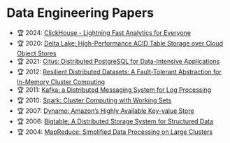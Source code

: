 # Data Engineering Papers

* 🏆 2024: [ClickHouse - Lightning Fast Analytics for Everyone](https://www.vldb.org/pvldb/vol17/p3731-schulze.pdf)
* 🏆 2020: [Delta Lake: High-Performance ACID Table Storage over Cloud Object Stores](https://vldb.org/pvldb/vol13/p3411-armbrust.pdf)
* 🏆 2021: [Citus: Distributed PostgreSQL for Data-Intensive Applications](https://dl.acm.org/doi/pdf/10.1145/3448016.3457551)
* 🏆 2012: [Resilient Distributed Datasets: A Fault-Tolerant Abstraction for In-Memory Cluster Computing](https://www.usenix.org/system/files/conference/nsdi12/nsdi12-final138.pdf)
* 🏆 2011: [Kafka: a Distributed Messaging System for Log Processing](https://notes.stephenholiday.com/Kafka.pdf)
* 🏆 2010: [Spark: Cluster Computing with Working Sets](https://www.usenix.org/system/files/conference/nsdi10/nsdi10-final138.pdf)
* 🏆 2007: [Dynamo: Amazon’s Highly Available Key-value Store](https://www.allthingsdistributed.com/files/amazon-dynamo-sosp2007.pdf)
* 🏆 2006: [Bigtable: A Distributed Storage System for Structured Data](https://static.googleusercontent.com/media/research.google.com/en//archive/bigtable-osdi06.pdf)
* 🏆 2004: [MapReduce: Simplified Data Processing on Large Clusters](https://research.google/pubs/pub62/)

